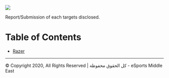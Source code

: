![](https://i.imgur.com/dV0NqwI.jpg)

Report/Submission of each targets disclosed.

Table of Contents
=======================

* [Razer](researchWriteup/Razer)
---


© Copyright 2020, All Rights Reserved | كل الحقوق محفوظة - eSports Middle East
